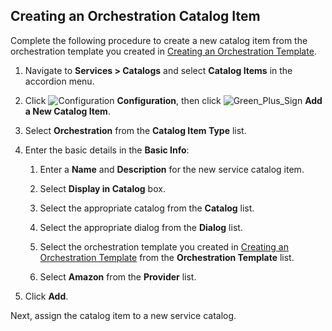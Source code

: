 ## Creating an Orchestration Catalog Item

Complete the following procedure to create a new catalog item from the
orchestration template you created in
[Creating an Orchestration Template](../service_provisioning_using_an_orchestration_template/index#creating-an-orchestration-template).

1.  Navigate to **Services > Catalogs** and select **Catalog Items**
    in the accordion menu.

2.  Click ![Configuration](../images/1847.png) **Configuration**, then
    click ![Green\_Plus\_Sign](../images/1848.png) **Add a New Catalog
    Item**.

3.  Select **Orchestration** from the **Catalog Item Type** list.

4.  Enter the basic details in the **Basic Info**:

    1.  Enter a **Name** and **Description** for the new service catalog
        item.

    2.  Select **Display in Catalog** box.

    3.  Select the appropriate catalog from the **Catalog** list.

    4.  Select the appropriate dialog from the **Dialog** list.

    5.  Select the orchestration template you created in
        [Creating an Orchestration Template](../service_provisioning_using_an_orchestration_template/index#creating-an-orchestration-template) from the
        **Orchestration Template** list.

    6.  Select **Amazon** from the **Provider** list.

5.  Click **Add**.

Next, assign the catalog item to a new service catalog.
